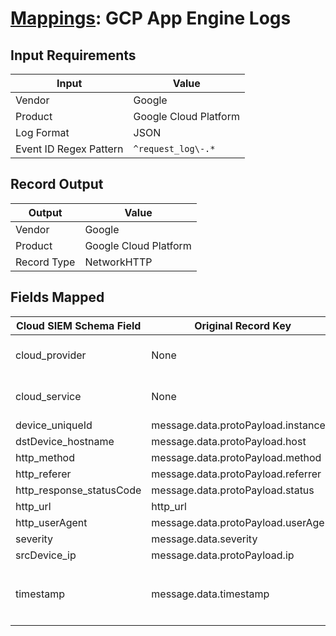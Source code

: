 # [Mappings](README.md): GCP App Engine Logs

## Input Requirements

|Input|Value|
|-----|-----|
|Vendor|Google|
|Product|Google Cloud Platform|
|Log Format|JSON|
|Event ID Regex Pattern|`^request_log\-.*`|

## Record Output

|Output|Value|
|------|-----|
|Vendor|Google|
|Product|Google Cloud Platform|
|Record Type|NetworkHTTP|

## Fields Mapped

|Cloud SIEM Schema Field|Original Record Key|Notes|
|-----------------------|-------------------|-----|
|cloud_provider|None|The static text `GCP` is populated in this schema field.|
|cloud_service|None|The static text `App Engine` is populated in this schema field.|
|device_uniqueId|message.data.protoPayload.instanceId||
|dstDevice_hostname|message.data.protoPayload.host||
|http_method|message.data.protoPayload.method||
|http_referer|message.data.protoPayload.referrer||
|http_response_statusCode|message.data.protoPayload.status||
|http_url|http_url||
|http_userAgent|message.data.protoPayload.userAgent||
|severity|message.data.severity||
|srcDevice_ip|message.data.protoPayload.ip||
|timestamp|message.data.timestamp|We expect the orginal record value of `message.data.timestamp` is in the format `yyyy-MM-dd'T'HH:mm:ss`|

